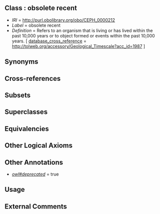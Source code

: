 
## Class : obsolete recent

 * *IRI* = http://purl.obolibrary.org/obo/CEPH_0000212
 * *Label* = obsolete recent
 * *Definition* = Refers to an organism that is living or has lived within the past 10,000 years or to object formed or events within the past 10,000 years. [ [database_cross_reference](../../ef/oboInOwl#hasDbXref.md) = http://tolweb.org/accessory/Geological_Timescale?acc_id=1987 ]

## Synonyms


## Cross-references


## Subsets


## Superclasses


## Equivalencies


## Other Logical Axioms


## Other Annotations

 * *[owl#deprecated](../../ed/owl#deprecated.md)* = true

## Usage


## External Comments

